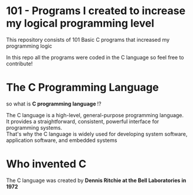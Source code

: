 # 101 - Programs I created to increase my logical programming level

This repository consists of 101 Basic C programs that increased my programming logic

In this repo all the programs were coded in the C language so feel free to contribute!

# The C Programming Language

so what is <b> C programming language </b> !?

<p>The C language is a high-level, general-purpose programming language. <br>It provides a straightforward, consistent, powerful interface for programming systems. 
<br>That's why the C language is widely used for developing system software, application software, and embedded systems </p>

# Who invented C

The C language was created by <b>Dennis Ritchie<b> at the Bell Laboratories in 1972 
